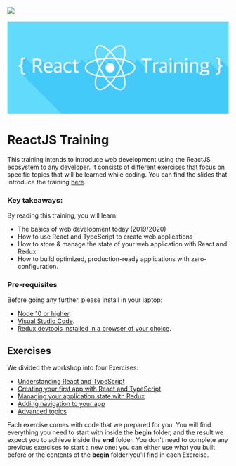 ![](https://www.valuecoders.com/blog/wp-content/uploads/2016/08/react.png)

![](./logo.png)

# ReactJS Training

This training intends to introduce web development using the ReactJS ecosystem to any developer. It consists of different exercises that focus on specific topics that will be learned while coding. You can find the slides that introduce the training [here](https://docs.google.com/presentation/d/1iB-UDYZbJEOfXmJJ3kj-EklgE_rDcAo-eVZO7fFVcN8/edit#slide=id.g3ec7f0c99c_0_9).

### Key takeaways:

By reading this training, you will learn:

- The basics of web development today (2019/2020)
- How to use React and TypeScript to create web applications
- How to store & manage the state of your web application with React and Redux
- How to build optimized, production-ready applications with zero-configuration.

### Pre-requisites

Before going any further, please install in your laptop:

- [Node 10 or higher](https://nodejs.org/en/).
- [Visual Studio Code](https://code.visualstudio.com/).
- [Redux devtools installed in a browser of your choice](https://github.com/zalmoxisus/redux-devtools-extension#installation).

## Exercises

We divided the workshop into four Exercises:

- [Understanding React and TypeScript](./exercise-1)
- [Creating your first app with React and TypeScript](./exercise-2)
- [Managing your application state with Redux](./exercise-3)
- [Adding navigation to your app](./exercise-4)
- [Advanced topics](./exercise-5)

Each exercise comes with code that we prepared for you. You will find everything you need to start with inside the **begin** folder, and the result we expect you to achieve inside the **end** folder. You don't need to complete any previous exercises to start a new one: you can either use what you built before or the contents of the **begin** folder you'll find in each Exercise.

